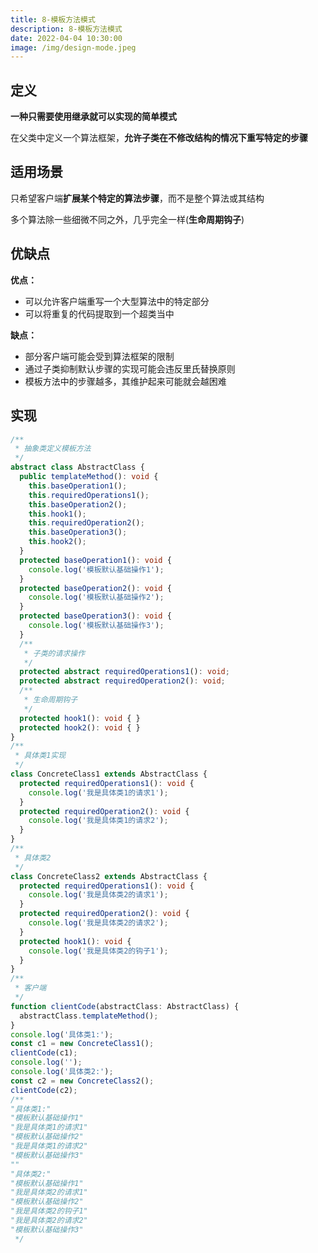 ```yaml
---
title: 8-模板方法模式
description: 8-模板方法模式
date: 2022-04-04 10:30:00
image: /img/design-mode.jpeg
---
```



## 定义

**一种只需要使用继承就可以实现的简单模式**

在父类中定义一个算法框架，**允许子类在不修改结构的情况下重写特定的步骤**

## 适用场景

只希望客户端**扩展某个特定的算法步骤**，而不是整个算法或其结构

多个算法除一些细微不同之外，几乎完全一样(**生命周期钩子**)

## 优缺点

**优点：**
- 可以允许客户端重写一个大型算法中的特定部分
- 可以将重复的代码提取到一个超类当中

**缺点：**
- 部分客户端可能会受到算法框架的限制
- 通过子类抑制默认步骤的实现可能会违反里氏替换原则
- 模板方法中的步骤越多，其维护起来可能就会越困难

## 实现

```ts
/**
 * 抽象类定义模板方法
 */
abstract class AbstractClass {
  public templateMethod(): void {
    this.baseOperation1();
    this.requiredOperations1();
    this.baseOperation2();
    this.hook1();
    this.requiredOperation2();
    this.baseOperation3();
    this.hook2();
  }
  protected baseOperation1(): void {
    console.log('模板默认基础操作1');
  }
  protected baseOperation2(): void {
    console.log('模板默认基础操作2');
  }
  protected baseOperation3(): void {
    console.log('模板默认基础操作3');
  }
  /**
   * 子类的请求操作
   */
  protected abstract requiredOperations1(): void;
  protected abstract requiredOperation2(): void;
  /**
   * 生命周期钩子
   */
  protected hook1(): void { }
  protected hook2(): void { }
}
/**
 * 具体类1实现
 */
class ConcreteClass1 extends AbstractClass {
  protected requiredOperations1(): void {
    console.log('我是具体类1的请求1');
  }
  protected requiredOperation2(): void {
    console.log('我是具体类1的请求2');
  }
}
/**
 * 具体类2
 */
class ConcreteClass2 extends AbstractClass {
  protected requiredOperations1(): void {
    console.log('我是具体类2的请求1');
  }
  protected requiredOperation2(): void {
    console.log('我是具体类2的请求2');
  }
  protected hook1(): void {
    console.log('我是具体类2的钩子1');
  }
}
/**
 * 客户端
 */
function clientCode(abstractClass: AbstractClass) {
  abstractClass.templateMethod();
}
console.log('具体类1:');
const c1 = new ConcreteClass1();
clientCode(c1);
console.log('');
console.log('具体类2:');
const c2 = new ConcreteClass2();
clientCode(c2);
/**
"具体类1:" 
"模板默认基础操作1" 
"我是具体类1的请求1" 
"模板默认基础操作2" 
"我是具体类1的请求2" 
"模板默认基础操作3" 
"" 
"具体类2:" 
"模板默认基础操作1" 
"我是具体类2的请求1" 
"模板默认基础操作2" 
"我是具体类2的钩子1" 
"我是具体类2的请求2" 
"模板默认基础操作3"  
 */
```